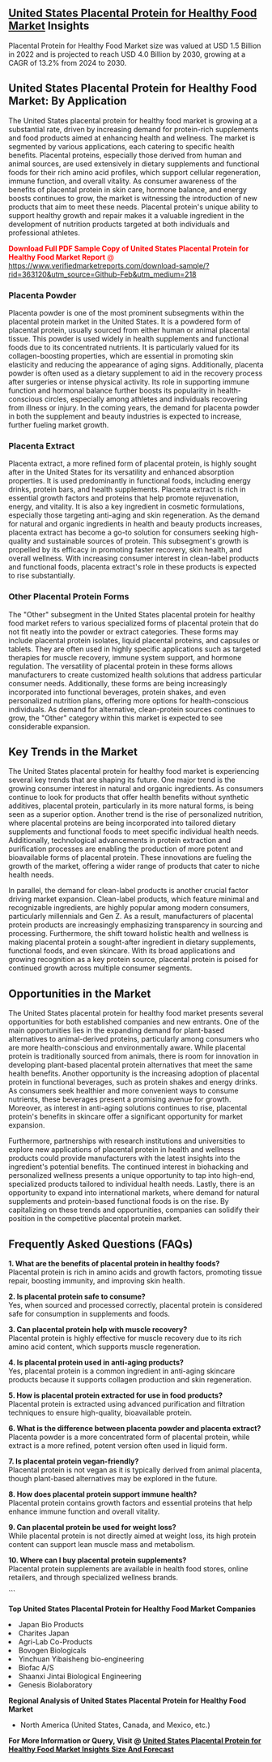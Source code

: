 <h2><a href="https://www.verifiedmarketreports.com/download-sample/?rid=363120&amp;utm_source=Github-Feb&amp;utm_medium=218" target="_blank">United States Placental Protein for Healthy Food Market</a> Insights</h2><p>Placental Protein for Healthy Food Market size was valued at USD 1.5 Billion in 2022 and is projected to reach USD 4.0 Billion by 2030, growing at a CAGR of 13.2% from 2024 to 2030.</p><p> <h2>United States Placental Protein for Healthy Food Market: By Application</h2> <p>The United States placental protein for healthy food market is growing at a substantial rate, driven by increasing demand for protein-rich supplements and food products aimed at enhancing health and wellness. The market is segmented by various applications, each catering to specific health benefits. Placental proteins, especially those derived from human and animal sources, are used extensively in dietary supplements and functional foods for their rich amino acid profiles, which support cellular regeneration, immune function, and overall vitality. As consumer awareness of the benefits of placental protein in skin care, hormone balance, and energy boosts continues to grow, the market is witnessing the introduction of new products that aim to meet these needs. Placental protein's unique ability to support healthy growth and repair makes it a valuable ingredient in the development of nutrition products targeted at both individuals and professional athletes. <p><span class=""><span style="color: #ff0000;"><strong>Download Full PDF Sample Copy of United States Placental Protein for Healthy Food Market Report</strong> @ </span><a href="https://www.verifiedmarketreports.com/download-sample/?rid=363120&amp;utm_source=Github-Feb&amp;utm_medium=218" target="_blank">https://www.verifiedmarketreports.com/download-sample/?rid=363120&amp;utm_source=Github-Feb&amp;utm_medium=218</a></span></p></p> <h3>Placenta Powder</h3> <p>Placenta powder is one of the most prominent subsegments within the placental protein market in the United States. It is a powdered form of placental protein, usually sourced from either human or animal placental tissue. This powder is used widely in health supplements and functional foods due to its concentrated nutrients. It is particularly valued for its collagen-boosting properties, which are essential in promoting skin elasticity and reducing the appearance of aging signs. Additionally, placenta powder is often used as a dietary supplement to aid in the recovery process after surgeries or intense physical activity. Its role in supporting immune function and hormonal balance further boosts its popularity in health-conscious circles, especially among athletes and individuals recovering from illness or injury. In the coming years, the demand for placenta powder in both the supplement and beauty industries is expected to increase, further fueling market growth. <h3>Placenta Extract</h3> <p>Placenta extract, a more refined form of placental protein, is highly sought after in the United States for its versatility and enhanced absorption properties. It is used predominantly in functional foods, including energy drinks, protein bars, and health supplements. Placenta extract is rich in essential growth factors and proteins that help promote rejuvenation, energy, and vitality. It is also a key ingredient in cosmetic formulations, especially those targeting anti-aging and skin regeneration. As the demand for natural and organic ingredients in health and beauty products increases, placenta extract has become a go-to solution for consumers seeking high-quality and sustainable sources of protein. This subsegment's growth is propelled by its efficacy in promoting faster recovery, skin health, and overall wellness. With increasing consumer interest in clean-label products and functional foods, placenta extract's role in these products is expected to rise substantially. <h3>Other Placental Protein Forms</h3> <p>The "Other" subsegment in the United States placental protein for healthy food market refers to various specialized forms of placental protein that do not fit neatly into the powder or extract categories. These forms may include placental protein isolates, liquid placental proteins, and capsules or tablets. They are often used in highly specific applications such as targeted therapies for muscle recovery, immune system support, and hormone regulation. The versatility of placental protein in these forms allows manufacturers to create customized health solutions that address particular consumer needs. Additionally, these forms are being increasingly incorporated into functional beverages, protein shakes, and even personalized nutrition plans, offering more options for health-conscious individuals. As demand for alternative, clean-protein sources continues to grow, the "Other" category within this market is expected to see considerable expansion. <h2>Key Trends in the Market</h2> <p>The United States placental protein for healthy food market is experiencing several key trends that are shaping its future. One major trend is the growing consumer interest in natural and organic ingredients. As consumers continue to look for products that offer health benefits without synthetic additives, placental protein, particularly in its more natural forms, is being seen as a superior option. Another trend is the rise of personalized nutrition, where placental proteins are being incorporated into tailored dietary supplements and functional foods to meet specific individual health needs. Additionally, technological advancements in protein extraction and purification processes are enabling the production of more potent and bioavailable forms of placental protein. These innovations are fueling the growth of the market, offering a wider range of products that cater to niche health needs. <p>In parallel, the demand for clean-label products is another crucial factor driving market expansion. Clean-label products, which feature minimal and recognizable ingredients, are highly popular among modern consumers, particularly millennials and Gen Z. As a result, manufacturers of placental protein products are increasingly emphasizing transparency in sourcing and processing. Furthermore, the shift toward holistic health and wellness is making placental protein a sought-after ingredient in dietary supplements, functional foods, and even skincare. With its broad applications and growing recognition as a key protein source, placental protein is poised for continued growth across multiple consumer segments.</p> <h2>Opportunities in the Market</h2> <p>The United States placental protein for healthy food market presents several opportunities for both established companies and new entrants. One of the main opportunities lies in the expanding demand for plant-based alternatives to animal-derived proteins, particularly among consumers who are more health-conscious and environmentally aware. While placental protein is traditionally sourced from animals, there is room for innovation in developing plant-based placental protein alternatives that meet the same health benefits. Another opportunity is the increasing adoption of placental protein in functional beverages, such as protein shakes and energy drinks. As consumers seek healthier and more convenient ways to consume nutrients, these beverages present a promising avenue for growth. Moreover, as interest in anti-aging solutions continues to rise, placental protein's benefits in skincare offer a significant opportunity for market expansion. <p>Furthermore, partnerships with research institutions and universities to explore new applications of placental protein in health and wellness products could provide manufacturers with the latest insights into the ingredient's potential benefits. The continued interest in biohacking and personalized wellness presents a unique opportunity to tap into high-end, specialized products tailored to individual health needs. Lastly, there is an opportunity to expand into international markets, where demand for natural supplements and protein-based functional foods is on the rise. By capitalizing on these trends and opportunities, companies can solidify their position in the competitive placental protein market.</p> <h2>Frequently Asked Questions (FAQs)</h2> <p><b>1. What are the benefits of placental protein in healthy foods?</b><br>Placental protein is rich in amino acids and growth factors, promoting tissue repair, boosting immunity, and improving skin health.</p> <p><b>2. Is placental protein safe to consume?</b><br>Yes, when sourced and processed correctly, placental protein is considered safe for consumption in supplements and foods.</p> <p><b>3. Can placental protein help with muscle recovery?</b><br>Placental protein is highly effective for muscle recovery due to its rich amino acid content, which supports muscle regeneration.</p> <p><b>4. Is placental protein used in anti-aging products?</b><br>Yes, placental protein is a common ingredient in anti-aging skincare products because it supports collagen production and skin regeneration.</p> <p><b>5. How is placental protein extracted for use in food products?</b><br>Placental protein is extracted using advanced purification and filtration techniques to ensure high-quality, bioavailable protein.</p> <p><b>6. What is the difference between placenta powder and placenta extract?</b><br>Placenta powder is a more concentrated form of placental protein, while extract is a more refined, potent version often used in liquid form.</p> <p><b>7. Is placental protein vegan-friendly?</b><br>Placental protein is not vegan as it is typically derived from animal placenta, though plant-based alternatives may be explored in the future.</p> <p><b>8. How does placental protein support immune health?</b><br>Placental protein contains growth factors and essential proteins that help enhance immune function and overall vitality.</p> <p><b>9. Can placental protein be used for weight loss?</b><br>While placental protein is not directly aimed at weight loss, its high protein content can support lean muscle mass and metabolism.</p> <p><b>10. Where can I buy placental protein supplements?</b><br>Placental protein supplements are available in health food stores, online retailers, and through specialized wellness brands.</p> ```</p><p><strong>Top United States Placental Protein for Healthy Food Market Companies</strong></p><div data-test-id=""><p><li>Japan Bio Products</li><li> Charites Japan</li><li> Agri-Lab Co-Products</li><li> Bovogen Biologicals</li><li> Yinchuan Yibaisheng bio-engineering</li><li> Biofac A/S</li><li> Shaanxi Jintai Biological Engineering</li><li> Genesis Biolaboratory</li></p><div><strong>Regional Analysis of&nbsp;United States Placental Protein for Healthy Food Market</strong></div><ul><li dir="ltr"><p dir="ltr">North America&nbsp;(United States, Canada, and Mexico, etc.)</p></li></ul><p><strong>For More Information or Query, Visit @&nbsp;</strong><strong><a href="https://www.verifiedmarketreports.com/product/placental-protein-for-healthy-food-market/?utm_source=Github-Feb&amp;utm_medium=218" target="_blank">United States Placental Protein for Healthy Food Market Insights Size And Forecast</a></strong></p></div>
